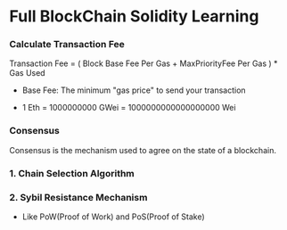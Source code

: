 # Full BlockChain Solidity Learning

### Calculate Transaction Fee

Transaction Fee = ( Block Base Fee Per Gas + MaxPriorityFee Per Gas ) \* Gas Used

- Base Fee: The minimum "gas price" to send your transaction

- 1 Eth = 1000000000 GWei = 1000000000000000000 Wei

### Consensus

Consensus is the mechanism used to agree on the state of a blockchain.

### 1. Chain Selection Algorithm

### 2. Sybil Resistance Mechanism

- Like PoW(Proof of Work) and PoS(Proof of Stake)
